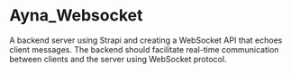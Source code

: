 # Ayna_Websocket
 A backend server using Strapi and creating a WebSocket API that echoes client messages. The backend should facilitate real-time communication between clients and the server using WebSocket protocol.
